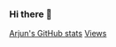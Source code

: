 ### Hi there 👋
[Arjun's GitHub stats](https://github-readme-stats.vercel.app/api?username=arjunsahlot&show_icons=true&count_private=true)
[Views](https://komarev.com/ghpvc/?username=ArjunSahlot)
